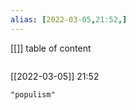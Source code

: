 ```yaml
---
alias: [2022-03-05,21:52,]
---
```

[[]]
table of content
```toc
```

[[2022-03-05]] 21:52

```query
"populism"
```